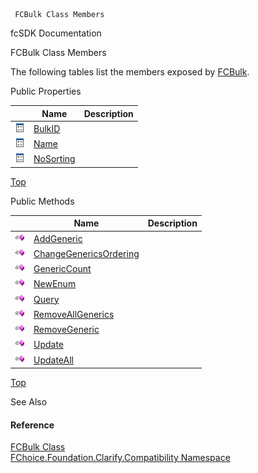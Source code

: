 ﻿     FCBulk Class Members                                                   

fcSDK Documentation

FCBulk Class Members

The following tables list the members exposed by [FCBulk](FChoice.Foundation.Clarify.Compatibility~FChoice.Foundation.Clarify.Compatibility.FCBulk.md).

Public Properties

|   | Name | Description |
| --- | --- | --- |
| ![Public Property](dotnetimages/publicProperty.png) | [BulkID](FChoice.Foundation.Clarify.Compatibility~FChoice.Foundation.Clarify.Compatibility.FCBulk~BulkID.md) |   |
| ![Public Property](dotnetimages/publicProperty.png) | [Name](FChoice.Foundation.Clarify.Compatibility~FChoice.Foundation.Clarify.Compatibility.FCBulk~Name.md) |   |
| ![Public Property](dotnetimages/publicProperty.png) | [NoSorting](FChoice.Foundation.Clarify.Compatibility~FChoice.Foundation.Clarify.Compatibility.FCBulk~NoSorting.md) |   |

[Top](#top)

Public Methods

|   | Name | Description |
| --- | --- | --- |
| ![Public Method](dotnetimages/publicMethod.png) | [AddGeneric](FChoice.Foundation.Clarify.Compatibility~FChoice.Foundation.Clarify.Compatibility.FCBulk~AddGeneric.md) |   |
| ![Public Method](dotnetimages/publicMethod.png) | [ChangeGenericsOrdering](FChoice.Foundation.Clarify.Compatibility~FChoice.Foundation.Clarify.Compatibility.FCBulk~ChangeGenericsOrdering.md) |   |
| ![Public Method](dotnetimages/publicMethod.png) | [GenericCount](FChoice.Foundation.Clarify.Compatibility~FChoice.Foundation.Clarify.Compatibility.FCBulk~GenericCount.md) |   |
| ![Public Method](dotnetimages/publicMethod.png) | [NewEnum](FChoice.Foundation.Clarify.Compatibility~FChoice.Foundation.Clarify.Compatibility.FCBulk~NewEnum.md) |   |
| ![Public Method](dotnetimages/publicMethod.png) | [Query](FChoice.Foundation.Clarify.Compatibility~FChoice.Foundation.Clarify.Compatibility.FCBulk~Query.md) |   |
| ![Public Method](dotnetimages/publicMethod.png) | [RemoveAllGenerics](FChoice.Foundation.Clarify.Compatibility~FChoice.Foundation.Clarify.Compatibility.FCBulk~RemoveAllGenerics.md) |   |
| ![Public Method](dotnetimages/publicMethod.png) | [RemoveGeneric](FChoice.Foundation.Clarify.Compatibility~FChoice.Foundation.Clarify.Compatibility.FCBulk~RemoveGeneric.md) |   |
| ![Public Method](dotnetimages/publicMethod.png) | [Update](FChoice.Foundation.Clarify.Compatibility~FChoice.Foundation.Clarify.Compatibility.FCBulk~Update.md) |   |
| ![Public Method](dotnetimages/publicMethod.png) | [UpdateAll](FChoice.Foundation.Clarify.Compatibility~FChoice.Foundation.Clarify.Compatibility.FCBulk~UpdateAll.md) |   |

[Top](#top)

See Also

#### Reference

[FCBulk Class](FChoice.Foundation.Clarify.Compatibility~FChoice.Foundation.Clarify.Compatibility.FCBulk.md)  
[FChoice.Foundation.Clarify.Compatibility Namespace](FChoice.Foundation.Clarify.Compatibility~FChoice.Foundation.Clarify.Compatibility_namespace.md)